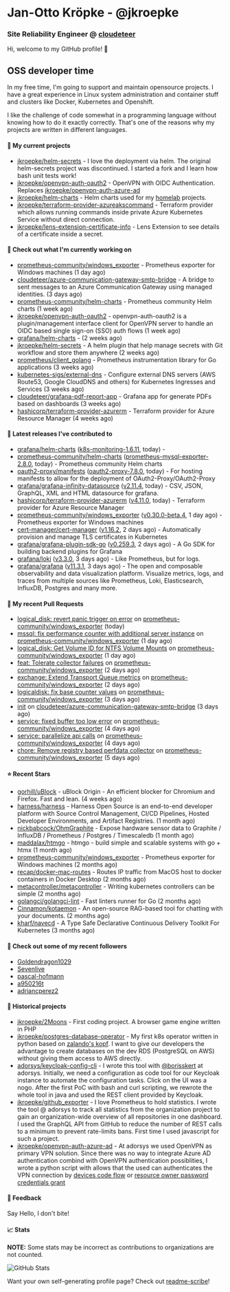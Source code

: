 # Jan-Otto Kröpke - @jkroepke
### Site Reliability Engineer @ [cloudeteer](https://cloudeteer.de/)

Hi, welcome to my GitHub profile! 👋

## OSS developer time
In my free time, I'm going to support and maintain opensource projects. I have a great experience in Linux system administration and container stuff and clusters like Docker, Kubernetes and Openshift.

I like the challenge of code somewhat in a programming language without knowing how to do it exactly correctly. That's one of the reasons why my projects are written in different languages.

#### 🌱 My current projects
- [jkroepke/helm-secrets](https://github.com/jkroepke/helm-secrets) - I love the deployment via helm. The original helm-secrets project was discontinued. I started a fork and I learn how bash unit tests work!
- [jkroepke/openvpn-auth-oauth2](https://github.com/jkroepke/openvpn-auth-oauth2) - OpenVPN with OIDC Authentication. Replaces  [jkroepke/openvpn-auth-azure-ad](https://github.com/jkroepke/openvpn-auth-azure-ad) 
- [jkroepke/helm-charts](https://github.com/jkroepke/helm-charts) - Helm charts used for my [homelab](https://github.com/jkroepke/homelab) projects.
- [jkroepke/terraform-provider-azureakscommand](https://github.com/jkroepke/terraform-provider-azureakscommand) - Terraform provider which allows running commands inside private Azure Kubernetes Service without direct connection.
- [jkroepke/lens-extension-certificate-info](https://github.com/jkroepke/lens-extension-certificate-info) - Lens Extension to see details of a certificate inside a secret.

#### 👷 Check out what I'm currently working on

- [prometheus-community/windows_exporter](https://github.com/prometheus-community/windows_exporter) - Prometheus exporter for Windows machines (1 day ago)
- [cloudeteer/azure-communication-gateway-smtp-bridge](https://github.com/cloudeteer/azure-communication-gateway-smtp-bridge) - A bridge to sent messages to an Azure Communication Gateway using managed identities. (3 days ago)
- [prometheus-community/helm-charts](https://github.com/prometheus-community/helm-charts) - Prometheus community Helm charts (1 week ago)
- [jkroepke/openvpn-auth-oauth2](https://github.com/jkroepke/openvpn-auth-oauth2) - openvpn-auth-oauth2 is a plugin/management interface client for OpenVPN server to handle an OIDC based single sign-on (SSO) auth flows (1 week ago)
- [grafana/helm-charts](https://github.com/grafana/helm-charts) -  (2 weeks ago)
- [jkroepke/helm-secrets](https://github.com/jkroepke/helm-secrets) - A helm plugin that help manage secrets with Git workflow and store them anywhere (2 weeks ago)
- [prometheus/client_golang](https://github.com/prometheus/client_golang) - Prometheus instrumentation library for Go applications (3 weeks ago)
- [kubernetes-sigs/external-dns](https://github.com/kubernetes-sigs/external-dns) - Configure external DNS servers (AWS Route53, Google CloudDNS and others) for Kubernetes Ingresses and Services (3 weeks ago)
- [cloudeteer/grafana-pdf-report-app](https://github.com/cloudeteer/grafana-pdf-report-app) - Grafana app for generate PDFs based on dashboards (3 weeks ago)
- [hashicorp/terraform-provider-azurerm](https://github.com/hashicorp/terraform-provider-azurerm) - Terraform provider for Azure Resource Manager (4 weeks ago)

#### 🔭 Latest releases I've contributed to

- [grafana/helm-charts](https://github.com/grafana/helm-charts) ([k8s-monitoring-1.6.11](https://github.com/grafana/helm-charts/releases/tag/k8s-monitoring-1.6.11), today) - 
- [prometheus-community/helm-charts](https://github.com/prometheus-community/helm-charts) ([prometheus-mysql-exporter-2.8.0](https://github.com/prometheus-community/helm-charts/releases/tag/prometheus-mysql-exporter-2.8.0), today) - Prometheus community Helm charts
- [oauth2-proxy/manifests](https://github.com/oauth2-proxy/manifests) ([oauth2-proxy-7.8.0](https://github.com/oauth2-proxy/manifests/releases/tag/oauth2-proxy-7.8.0), today) - For hosting manifests to allow for the deployment of OAuth2-Proxy/OAuth2-Proxy
- [grafana/grafana-infinity-datasource](https://github.com/grafana/grafana-infinity-datasource) ([v2.11.4](https://github.com/grafana/grafana-infinity-datasource/releases/tag/v2.11.4), today) - CSV, JSON, GraphQL, XML and HTML datasource for grafana.
- [hashicorp/terraform-provider-azurerm](https://github.com/hashicorp/terraform-provider-azurerm) ([v4.11.0](https://github.com/hashicorp/terraform-provider-azurerm/releases/tag/v4.11.0), today) - Terraform provider for Azure Resource Manager
- [prometheus-community/windows_exporter](https://github.com/prometheus-community/windows_exporter) ([v0.30.0-beta.4](https://github.com/prometheus-community/windows_exporter/releases/tag/v0.30.0-beta.4), 1 day ago) - Prometheus exporter for Windows machines
- [cert-manager/cert-manager](https://github.com/cert-manager/cert-manager) ([v1.16.2](https://github.com/cert-manager/cert-manager/releases/tag/v1.16.2), 2 days ago) - Automatically provision and manage TLS certificates in Kubernetes
- [grafana/grafana-plugin-sdk-go](https://github.com/grafana/grafana-plugin-sdk-go) ([v0.259.3](https://github.com/grafana/grafana-plugin-sdk-go/releases/tag/v0.259.3), 2 days ago) - A Go SDK for building backend plugins for Grafana
- [grafana/loki](https://github.com/grafana/loki) ([v3.3.0](https://github.com/grafana/loki/releases/tag/v3.3.0), 3 days ago) - Like Prometheus, but for logs.
- [grafana/grafana](https://github.com/grafana/grafana) ([v11.3.1](https://github.com/grafana/grafana/releases/tag/v11.3.1), 3 days ago) - The open and composable observability and data visualization platform. Visualize metrics, logs, and traces from multiple sources like Prometheus, Loki, Elasticsearch, InfluxDB, Postgres and many more. 

#### 🔨 My recent Pull Requests

- [logical_disk: revert panic trigger on error](https://github.com/prometheus-community/windows_exporter/pull/1755) on [prometheus-community/windows_exporter](https://github.com/prometheus-community/windows_exporter) (today)
- [mssql: fix performance counter with additional server instance](https://github.com/prometheus-community/windows_exporter/pull/1753) on [prometheus-community/windows_exporter](https://github.com/prometheus-community/windows_exporter) (1 day ago)
- [logical_disk: Get Volume ID for NTFS Volume Mounts](https://github.com/prometheus-community/windows_exporter/pull/1752) on [prometheus-community/windows_exporter](https://github.com/prometheus-community/windows_exporter) (1 day ago)
- [feat: Tolerate collector failures](https://github.com/prometheus-community/windows_exporter/pull/1750) on [prometheus-community/windows_exporter](https://github.com/prometheus-community/windows_exporter) (2 days ago)
- [exchange: Extend Transport Queue metrics](https://github.com/prometheus-community/windows_exporter/pull/1749) on [prometheus-community/windows_exporter](https://github.com/prometheus-community/windows_exporter) (2 days ago)
- [logicaldisk: fix base counter values](https://github.com/prometheus-community/windows_exporter/pull/1747) on [prometheus-community/windows_exporter](https://github.com/prometheus-community/windows_exporter) (3 days ago)
- [init](https://github.com/cloudeteer/azure-communication-gateway-smtp-bridge/pull/1) on [cloudeteer/azure-communication-gateway-smtp-bridge](https://github.com/cloudeteer/azure-communication-gateway-smtp-bridge) (3 days ago)
- [service: fixed buffer too low error](https://github.com/prometheus-community/windows_exporter/pull/1745) on [prometheus-community/windows_exporter](https://github.com/prometheus-community/windows_exporter) (4 days ago)
- [service: parallelize api calls](https://github.com/prometheus-community/windows_exporter/pull/1744) on [prometheus-community/windows_exporter](https://github.com/prometheus-community/windows_exporter) (4 days ago)
- [chore: Remove registry based perfdata collector](https://github.com/prometheus-community/windows_exporter/pull/1742) on [prometheus-community/windows_exporter](https://github.com/prometheus-community/windows_exporter) (5 days ago)

#### ⭐ Recent Stars

- [gorhill/uBlock](https://github.com/gorhill/uBlock) - uBlock Origin - An efficient blocker for Chromium and Firefox. Fast and lean. (4 weeks ago)
- [harness/harness](https://github.com/harness/harness) - Harness Open Source is an end-to-end developer platform with Source Control Management, CI/CD Pipelines, Hosted Developer Environments, and Artifact Registries. (1 month ago)
- [nickbabcock/OhmGraphite](https://github.com/nickbabcock/OhmGraphite) - Expose hardware sensor data to Graphite / InfluxDB / Prometheus / Postgres / Timescaledb (1 month ago)
- [maddalax/htmgo](https://github.com/maddalax/htmgo) - htmgo - build simple and scalable systems with go &#43; htmx (1 month ago)
- [prometheus-community/windows_exporter](https://github.com/prometheus-community/windows_exporter) - Prometheus exporter for Windows machines (2 months ago)
- [recap/docker-mac-routes](https://github.com/recap/docker-mac-routes) - Routes IP traffic from MacOS host to docker containers in Docker Desktop (2 months ago)
- [metacontroller/metacontroller](https://github.com/metacontroller/metacontroller) - Writing kubernetes controllers can be simple (2 months ago)
- [golangci/golangci-lint](https://github.com/golangci/golangci-lint) - Fast linters runner for Go (2 months ago)
- [Cinnamon/kotaemon](https://github.com/Cinnamon/kotaemon) - An open-source RAG-based tool for chatting with your documents. (2 months ago)
- [kharf/navecd](https://github.com/kharf/navecd) - A Type Safe Declarative Continuous Delivery Toolkit For Kubernetes (3 months ago)

#### 👯 Check out some of my recent followers

- [Goldendragon1029](https://github.com/Goldendragon1029)
- [Sevenlive](https://github.com/Sevenlive)
- [pascal-hofmann](https://github.com/pascal-hofmann)
- [a950216t](https://github.com/a950216t)
- [adriancperez2](https://github.com/adriancperez2)

#### 📜 Historical projects
- [jkroepke/2Moons](https://github.com/jkroepke/2Moons) - First coding project. A browser game engine written in PHP
- [jkroepke/postgres-database-operator](https://github.com/jkroepke/postgres-database-operator) - My first k8s operator written in python based on [zalando's kopf](https://github.com/zalando-incubator/kopf). I want to give our developers the advantage to create databases on the dev RDS (PostgreSQL on AWS) without giving them access to AWS directly.
- [adorsys/keycloak-config-cli](https://github.com/adorsys/keycloak-config-cli) - I wrote this tool with [@borisskert](https://github.com/borisskert) at adorsys. Initially, we need a configuration as code tool for our Keycloak instance to automate the configuration tasks. Click on the UI was a nogo. After the first PoC with bash and curl scripting, we rewrote the whole tool in java and used the REST client provided by Keycloak.
- [jkroepke/github_exporter](https://github.com/jkroepke/github_exporter) - I love Prometheus to hold statistics. I wrote the tool @ adorsys to track all statistics from the organization project to gain an organization-wide overview of all repositories in one dashboard. I used the GraphQL API from GitHub to reduce the number of REST calls to a minimum to prevent rate-limits bans. First time I used javascript for such a project.
- [jkroepke/openvpn-auth-azure-ad](https://github.com/jkroepke/openvpn-auth-azure-ad) - At adorsys we used OpenVPN as primary VPN solution. Since there was no way to integrate Azure AD authentication combind with OpenVPN authentication possiblities, I wrote a python script with allows that the used can authenticates the VPN connection by [devices code flow](https://docs.microsoft.com/en-us/azure/active-directory/develop/v2-oauth2-device-code) or [resource owner password credentials grant](https://docs.microsoft.com/en-us/azure/active-directory/develop/v2-oauth-ropc)

#### 💬 Feedback

Say Hello, I don't bite!

#### 📈 Stats

**NOTE:** Some stats may be incorrect as contributions to organizations
are not counted.

![GitHub Stats](https://github-readme-stats.vercel.app/api?username=jkroepke&count_private=false&theme=tokyonight&show_icons=true)

Want your own self-generating profile page? Check out [readme-scribe](https://github.com/muesli/readme-scribe)!

